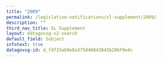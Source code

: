 ```yaml
---
title: "2009"
permalink: /legislative-notifications/sl-supplement/2009/
description: ""
third_nav_title: SL Supplement
layout: datagovsg-v2-search
default_field: Subject
infotext: true
datagovsg-id: d_fd733ab0e8a375048843843b286f9e4c
---
```

